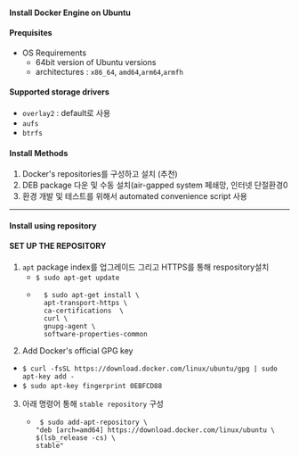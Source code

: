 ﻿#### Install Docker Engine on Ubuntu
#### Prequisites
- OS Requirements
	- 64bit version of Ubuntu versions
	- architectures : `x86_64`, `amd64`,`arm64`,`armfh`
#### Supported storage drivers
- `overlay2` : default로 사용
- `aufs`
- `btrfs`
#### Install Methods
1.  Docker's repositories를 구성하고 설치 (추천)
2.  DEB package 다운 및 수동 설치(air-gapped system 페쇄망, 인터넷 단절환경0
3. 환경 개발 및 테스트를 위해서 automated convenience script 사용 
---
#### Install using repository
#### SET UP THE REPOSITORY
1. `apt` package index를 업그레이드 그리고 HTTPS를 통해 respository설치
	- `$ sudo apt-get update`
	- ``` 
		$ sudo apt-get install \
		apt-transport-https \
		ca-certifications  \
		curl \
		gnupg-agent \
		software-properties-common
		```
2. Add Docker's official GPG key
- `$ curl -fsSL https://download.docker.com/linux/ubuntu/gpg | sudo apt-key add -`
- `$ sudo apt-key fingerprint 0EBFCD88`		
3. 아래 명령어 통해 `stable repository` 구성
	-  ```
		$ sudo add-apt-repository \
	   "deb [arch=amd64] https://download.docker.com/linux/ubuntu \
	   $(lsb_release -cs) \
	   stable"
		```
